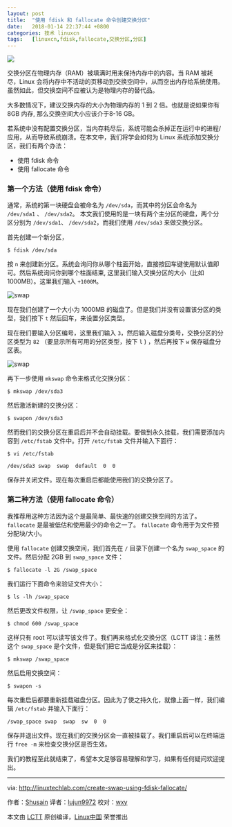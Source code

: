 ```yaml
---
layout: post
title:	"使用 fdisk 和 fallocate 命令创建交换分区"
date:	2018-01-14 22:37:44 +0800 
categories:	技术 linuxcn 
tags:	[linuxcn,fdisk,fallocate,交换分区,分区]
---
```



![](/Asserts/Images//attachment/album/201801/14/223740sda2d2eca7a8wale.jpg)


交换分区在物理内存（RAM）被填满时用来保持内存中的内容。当 RAM 被耗尽，Linux 会将内存中不活动的页移动到交换空间中，从而空出内存给系统使用。虽然如此，但交换空间不应被认为是物理内存的替代品。


大多数情况下，建议交换内存的大小为物理内存的 1 到 2 倍。也就是说如果你有 8GB 内存, 那么交换空间大小应该介于8-16 GB。


若系统中没有配置交换分区，当内存耗尽后，系统可能会杀掉正在运行中的进程/应用，从而导致系统崩溃。在本文中，我们将学会如何为 Linux 系统添加交换分区，我们有两个办法：


* 使用 fdisk 命令
* 使用 fallocate 命令


### 第一个方法（使用 fdisk 命令）


通常，系统的第一块硬盘会被命名为 `/dev/sda`，而其中的分区会命名为 `/dev/sda1` 、 `/dev/sda2`。 本文我们使用的是一块有两个主分区的硬盘，两个分区分别为 `/dev/sda1`、 `/dev/sda2`，而我们使用 `/dev/sda3` 来做交换分区。


首先创建一个新分区，



```
$ fdisk /dev/sda

```

按 `n` 来创建新分区。系统会询问你从哪个柱面开始，直接按回车键使用默认值即可。然后系统询问你到哪个柱面结束, 这里我们输入交换分区的大小（比如 1000MB）。这里我们输入 `+1000M`。


![swap](/Asserts/Images//attachment/album/201801/14/223747qi35bpsjs0jii0zi.jpg)


现在我们创建了一个大小为 1000MB 的磁盘了。但是我们并没有设置该分区的类型，我们按下 `t` 然后回车，来设置分区类型。


现在我们要输入分区编号，这里我们输入 `3`，然后输入磁盘分类号，交换分区的分区类型为 `82` （要显示所有可用的分区类型，按下 `l` ) ，然后再按下 `w` 保存磁盘分区表。


![swap](/Asserts/Images//attachment/album/201801/14/223748r8v6ywz03rd03zf6.jpg)


再下一步使用 `mkswap` 命令来格式化交换分区：



```
$ mkswap /dev/sda3

```

然后激活新建的交换分区：



```
$ swapon /dev/sda3

```

然而我们的交换分区在重启后并不会自动挂载。要做到永久挂载，我们需要添加内容到 `/etc/fstab` 文件中。打开 `/etc/fstab` 文件并输入下面行：



```
$ vi /etc/fstab

/dev/sda3 swap  swap  default  0  0

```

保存并关闭文件。现在每次重启后都能使用我们的交换分区了。


### 第二种方法（使用 fallocate 命令）


我推荐用这种方法因为这个是最简单、最快速的创建交换空间的方法了。`fallocate` 是最被低估和使用最少的命令之一了。 `fallocate` 命令用于为文件预分配块/大小。


使用 `fallocate` 创建交换空间，我们首先在 `/` 目录下创建一个名为 `swap_space` 的文件。然后分配 2GB 到 `swap_space` 文件：



```
$ fallocate -l 2G /swap_space

```

我们运行下面命令来验证文件大小：



```
$ ls -lh /swap_space

```

然后更改文件权限，让 `/swap_space` 更安全：



```
$ chmod 600 /swap_space

```

这样只有 root 可以读写该文件了。我们再来格式化交换分区（LCTT 译注：虽然这个 `swap_space` 是个文件，但是我们把它当成是分区来挂载）：



```
$ mkswap /swap_space

```

然后启用交换空间：



```
$ swapon -s

```

每次重启后都要重新挂载磁盘分区。因此为了使之持久化，就像上面一样，我们编辑 `/etc/fstab` 并输入下面行：



```
/swap_space swap  swap  sw  0  0 

```

保存并退出文件。现在我们的交换分区会一直被挂载了。我们重启后可以在终端运行 `free -m` 来检查交换分区是否生效。


我们的教程至此就结束了，希望本文足够容易理解和学习，如果有任何疑问欢迎提出。




---


via: <http://linuxtechlab.com/create-swap-using-fdisk-fallocate/>


作者：[Shusain](http://linuxtechlab.com/author/shsuain/) 译者：[lujun9972](https://github.com/lujun9972) 校对：[wxy](https://github.com/wxy)


本文由 [LCTT](https://github.com/LCTT/TranslateProject) 原创编译，[Linux中国](https://linux.cn/) 荣誉推出
